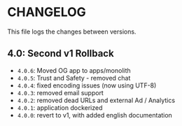 # CHANGELOG

This file logs the changes between versions.

## 4.0: Second v1 Rollback

* `4.0.6`: Moved OG app to apps/monolith
* `4.0.5`: Trust and Safety - removed chat
* `4.0.4`: fixed encoding issues (now using UTF-8)
* `4.0.3`: removed email support
* `4.0.2`: removed dead URLs and external Ad / Analytics
* `4.0.1`: application dockerized
* `4.0.0`: revert to v1, with added english documentation
